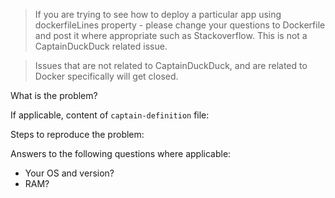 > If you are trying to see how to deploy a particular app using dockerfileLines property - please change your questions to Dockerfile and post it where appropriate such as Stackoverflow. This is not a CaptainDuckDuck related issue.

> Issues that are not related to CaptainDuckDuck, and are related to Docker specifically will get closed.

What is the problem?

If applicable, content of `captain-definition` file:

Steps to reproduce the problem:

Answers to the following questions where applicable:
- Your OS and version?
- RAM?
